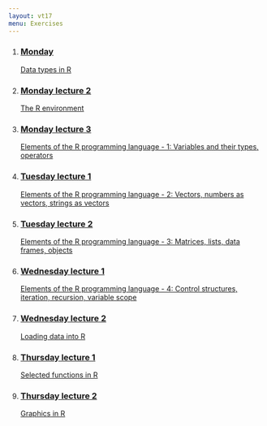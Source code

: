 ```yaml
---
layout: vt17
menu: Exercises
---
```


<ol id="topics">
<li>
<a href="exercise/DataTypes">
<h3>Monday</h3>
Data types in R
</a>
</li>

<li>
<a href="lecture/Lecture_2_-_REnvironment.pdf">
<h3>Monday lecture 2</h3>
The R environment
</a>
</li>

<li>
<a href="lecture/Lecture_3_-_Elements1.pdf">
<h3>Monday lecture 3</h3>
Elements of the R programming language - 1:
Variables and their types, operators
</a>
</li>

<li>
<a href="lecture/Lecture_4_-_Elements4.pdf">
<h3>Tuesday lecture 1</h3>
Elements of the R programming language - 2:
Vectors, numbers as vectors, strings as vectors
</a>
</li>

<li>
<a href="lecture/5">
<h3>Tuesday lecture 2</h3>
Elements of the R programming language - 3:
Matrices, lists, data frames, objects
</a>
</li>

<li>
<a href="lecture/5">
<h3>Wednesday lecture 1</h3>
Elements of the R programming language - 4:
Control structures, iteration, recursion, variable scope
</a>
</li>

<li>
<a href="lecture/5">
<h3>Wednesday lecture 2</h3>

Loading data into R
</a>
</li>

<li>
<a href="lecture/5">
<h3>Thursday lecture 1</h3>

Selected functions in R
</a>
</li>

<li>
<a href="lecture/5">
<h3>Thursday lecture 2</h3>

Graphics in R
</a>
</li>

</ol>
